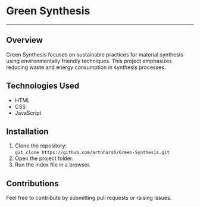# Green Synthesis

---

## Overview
Green Synthesis focuses on sustainable practices for material synthesis using environmentally friendly techniques. This project emphasizes reducing waste and energy consumption in synthesis processes.

## Technologies Used
- HTML
- CSS
- JavaScript

## Installation
1. Clone the repository:  
   `git clone https://github.com/artnharsh/Green-Synthesis.git`
2. Open the project folder.
3. Run the index file in a browser.

## Contributions
Feel free to contribute by submitting pull requests or raising issues.




